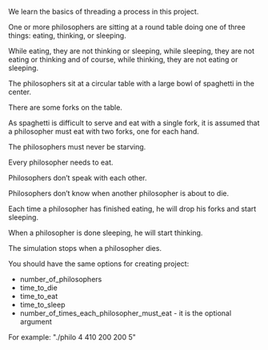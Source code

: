 We learn the basics of threading a process in this project.

One or more philosophers are sitting at a round table doing one of three things:
eating, thinking, or sleeping.

While eating, they are not thinking or sleeping, while sleeping, they are not eating or thinking and of course, while thinking, they are not eating or sleeping.

The philosophers sit at a circular table with a large bowl of spaghetti in the center.

There are some forks on the table.

As spaghetti is difficult to serve and eat with a single fork, it is assumed that a philosopher must eat with two forks, one for each hand.

The philosophers must never be starving.

Every philosopher needs to eat.

Philosophers don’t speak with each other.

Philosophers don’t know when another philosopher is about to die.

Each time a philosopher has finished eating, he will drop his forks and start sleeping.

When a philosopher is done sleeping, he will start thinking.

The simulation stops when a philosopher dies.

You should have the same options for creating project: 
- number_of_philosophers 
- time_to_die
- time_to_eat 
- time_to_sleep 
- number_of_times_each_philosopher_must_eat - it is the optional argument

For example: "./philo 4 410 200 200 5"

